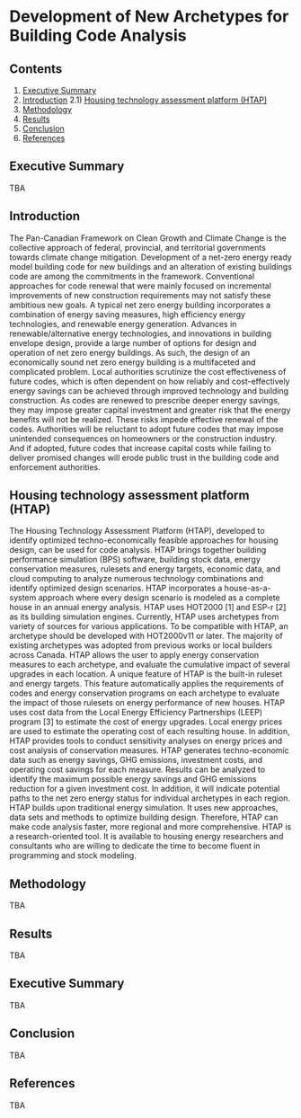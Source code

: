 Development of New Archetypes for Building Code Analysis
================================

Contents
--------
1) [Executive Summary](#summary)
1) [Introduction](#intro) 
	2.1) [Housing technology assessment platform (HTAP)](#htap)
1) [Methodology](#methods) 
1) [Results](#results) 
1) [Conclusion](#conclusion) 
1) [References](#ref)

<a name="summary"></a>
Executive Summary 
------------
TBA

<a name="intro"></a>
Introduction 
------------
The Pan-Canadian Framework on Clean Growth and Climate Change is the collective approach of federal, provincial, and territorial governments towards climate change mitigation. Development of a net-zero energy ready model building code for new buildings and an alteration of existing buildings code are among the commitments in the framework. Conventional approaches for code renewal that were mainly focused on incremental improvements of new construction requirements may not satisfy these ambitious new goals.
A typical net zero energy building incorporates a combination of energy saving measures, high efficiency energy technologies, and renewable energy generation.  Advances in renewable/alternative energy technologies, and innovations in building envelope design, provide a large number of options for design and operation of net zero energy buildings. As such, the design of an economically sound net zero energy building is a multifaceted and complicated problem. 
Local authorities scrutinize the cost effectiveness of future codes, which is often dependent on how reliably and cost-effectively energy savings can be achieved through improved technology and building construction. As codes are renewed to prescribe deeper energy savings, they may impose greater capital investment and greater risk that the energy benefits will not be realized.
These risks impede effective renewal of the codes. Authorities will be reluctant to adopt future codes that may impose unintended consequences on homeowners or the construction industry. And if adopted, future codes that increase capital costs while failing to deliver promised changes will erode public trust in the building code and enforcement authorities.

<a name="htap"></a>
Housing technology assessment platform (HTAP) 
------------
The Housing Technology Assessment Platform (HTAP), developed to identify optimized techno-economically feasible approaches for housing design, can be used for code analysis. HTAP brings together building performance simulation (BPS) software, building stock data, energy conservation measures, rulesets and energy targets, economic data, and cloud computing to analyze numerous technology combinations and identify optimized design scenarios.
HTAP incorporates a house-as-a-system approach where every design scenario is modeled as a complete house in an annual energy analysis. HTAP uses HOT2000 [1] and ESP-r [2] as its building simulation engines. 
Currently, HTAP uses archetypes from variety of sources for various applications. To be compatible with HTAP, an archetype should be developed with HOT2000v11 or later. The majority of existing archetypes was adopted from previous works or local builders across Canada.
HTAP allows the user to apply energy conservation measures to each archetype, and evaluate the cumulative impact of several upgrades in each location. A unique feature of HTAP is the built-in ruleset and energy targets. This feature automatically applies the requirements of codes and energy conservation programs on each archetype to evaluate the impact of those rulesets on energy performance of new houses.
HTAP uses cost data from the Local Energy Efficiency Partnerships (LEEP) program [3] to estimate the cost of energy upgrades. Local energy prices are used to estimate the operating cost of each resulting house. In addition, HTAP provides tools to conduct sensitivity analyses on energy prices and cost analysis of conservation measures.
HTAP generates techno-economic data such as energy savings, GHG emissions, investment costs, and operating cost savings for each measure. Results can be analyzed to identify the maximum possible energy savings and GHG emissions reduction for a given investment cost. In addition, it will indicate potential paths to the net zero energy status for individual archetypes in each region.
HTAP builds upon traditional energy simulation. It uses new approaches, data sets and methods to optimize building design. Therefore, HTAP can make code analysis faster, more regional and more comprehensive. HTAP is a research-oriented tool. It is available to housing energy researchers and consultants who are willing to dedicate the time to become fluent in programming and stock modeling.

<a name="methods"></a>
Methodology 
------------
TBA

<a name="results"></a>
Results 
------------
TBA

<a name="summary"></a>
Executive Summary 
------------
TBA

<a name="conclusion"></a>
Conclusion 
------------
TBA

<a name="ref"></a>
References 
------------
TBA